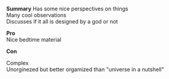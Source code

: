 **Summary**
Has some nice perspectives on things  
Many cool observations  
Discusses if it all is designed by a god or not  
  
  
**Pro**  
Nice bedtime material  
  
**Con**  
  
Complex  
Unorginezed but better orgamized than  "universe in a nutshell"
  
  
